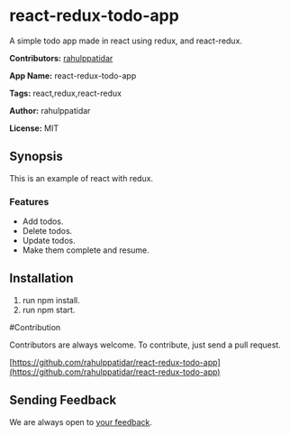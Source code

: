 # react-redux-todo-app

A simple todo app made in react using redux, and react-redux.

**Contributors:**      [rahulppatidar](https://github.com/rahulppatidar/) 

**App Name:**       	react-redux-todo-app 
    
**Tags:**              react,redux,react-redux

**Author:**            rahulppatidar 

**License:**           MIT 


## Synopsis

This is an example of react with redux.


### Features

* Add todos.
* Delete todos.
* Update todos.
* Make them complete and resume.

## Installation
1. run npm install.
2. run npm start.

#Contribution

Contributors are always welcome.
To contribute, just send a pull request.


[https://github.com/rahulppatidar/react-redux-todo-app](https://github.com/rahulppatidar/react-redux-todo-app)  

## Sending Feedback

We are always open to [your feedback](https://github.com/rahulppatidar/react-redux-todo-app/issues).
